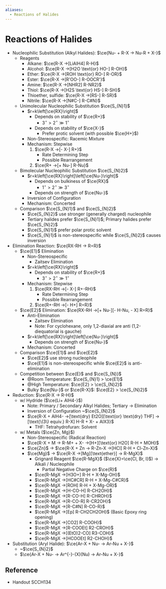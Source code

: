 ```yaml
---
aliases:
  - Reactions of Halides
---
```


# Reactions of Halides

- Nucleophilic Substitution (Alkyl Halides): $\ce{Nu- + R-X -> Nu-R + X-}$
	- Reagents
		- Alkane: $\ce{R-X ->[LiAlH4] R-H}$
		- Alcohol: $\ce{R-X ->[H2O \text{or} HO-] R-OH}$
		- Ether: $\ce{R-X ->[ROH \text{or} RO-] R-OR}$
		- Ester: $\ce{R-X ->[R'OO-] R-OOCR'}$
		- Amine: $\ce{R-X ->[NHR2] R-NR2}$
		- Thiol: $\ce{R-X ->[H2S \text{or} HS-] R-SH}$
		- Thioether, sulfide: $\ce{R-X ->[RS-] R-SR}$
		- Nitrile: $\ce{R-X ->[N#C-] R-C#N}$
	- Unimolecular Nucleophilic Substitution $\ce{S_{N}1}$
		- $r=k\left[\ce{RX}\right]$
			- Depends on stability of $\ce{R+}$
				- $3^{\circ}>2^{\circ}\gg1^{\circ}$
			- Depends on stability of $\ce{X-}$
				- Prefer protic solvent (with possible $\ce{H+}$)
		- Non-Stereospecific: Racemic Mixture
		- Mechanism: Stepwise
			1. $\ce{R-X ->[- X-] R+}$
				- Rate Determining Step
				- Possible Rearrangement
			2. $\ce{R+ ->[+ Nu-] R-Nu}$
	- Bimolecular Nucleophilic Substitution $\ce{S_{N}2}$
		- $r=k\left[\ce{RX}\right]\left[\ce{Nu-}\right]$
			- Depends on bulkiness of $\ce{RX}$
				- $1^{\circ}>2^{\circ}\gg3^{\circ}$
			- Depends on strength of $\ce{Nu-}$
		- Inversion of Configuration
		- Mechanism: Concerted
	- Comparison $\ce{S_{N}1}$ and $\ce{S_{N}2}$
		- $\ce{S_{N}2}$ use stronger (generally charged) nucleophile
		- Tertiary halides prefer $\ce{S_{N}1}$; Primary halides prefer $\ce{S_{N}2}$
		- $\ce{S_{N}1}$ prefer polar protic solvent
		- $\ce{S_{N}1}$ is non-stereospecific while $\ce{S_{N}2}$ causes inversion
- Elimination Reaction: $\ce{RX-RH -> R=R}$
	- $\ce{E1}$ Elimination
		- Non-Stereospecific
			- Zaitsev Elimination
		- $r=k\left[\ce{RX}\right]$
			- Depends on stability of $\ce{R+}$
				- $3^{\circ}>2^{\circ}\gg1^{\circ}$
		- Mechanism: Stepwise
			1. $\ce{RX-RH ->[- X-] R+-RH}$
				- Rate Determining Step
				- Possible Rearrangement
			2. $\ce{R+-RH ->[- H+] R=R}$
	- $\ce{E2}$ Elimination: $\ce{RX-RH ->[+ Nu-][- H-Nu, - X] R=R}$
		- Anti-Elimination
			- Zaitsev Elimination
			- Note: For cyclohexane, only 1,2-diaxial are anti (1,2-diequatorial is gauche)
		- $r=k\left[\ce{RX}\right]\left[\ce{Nu-}\right]$
			- Depends on strength of $\ce{Nu-}$
		- Mechanism: Concerted
	- Comparison $\ce{E1}$ and $\ce{E2}$
		- $\ce{E2}$ use strong nucleophile
		- $\ce{E1}$ is non-stereospecific while $\ce{E2}$ is anti-elimination
	- Competition between $\ce{E}$ and $\ce{S_{N}}$
		- @Room Temperature: $\ce{S_{N}1} > \ce{E1}$
		- @High Temperature: $\ce{E2} > \ce{S_{N}2}$
		- Bulky $\ce{Nu-}$ or $\ce{R-X}$: $\ce{E2} > \ce{S_{N}2}$
- Reduction: $\ce{R-X -> R-H}$
	- w/ Hydride ($\ce{Li+ AlH4-}$)
		- Note: Primary / Secondary Alkyl Halides; Tertiary → Elimination
		- Inversion of Configuration ~$\ce{S_{N}2}$
		- $\ce{R-X + AlH4- ->[\text{dry} Et2O][\text{or} \text{dry} THF] ->[\text{\(3\) equiv.} R-X] H-R + X- + AlX3}$
			- THF: Tetrahydrofuran: Solvent
	- w/ Metals ($\ce{Zn, Mg}$)
		- Non-Stereospecific (Radical Reaction)
		- $\ce{R-X + M -> R-M+ + X- ->[H+][\text{or} H2O] R-H + MOH}$
		- $\ce{Zn}$ → $\ce{R-X + Zn -> R-Zn-X ->[HCl] R-H + Cl-Zn-X}$
		- $\ce{Mg}$ → $\ce{R-X ->[Mg][\text{ether}] -> R-MgX}$
			- Grignard Reagent $\ce{R-MgX}$ ($\ce{X}=\ce{Cl, Br, I}$) → Alkali / Nucleophile
				- Partial Negative Charge on $\ce{R}$
			- $\ce{R-MgX ->[H3O+] R-H + X-Mg-OH}$
			- $\ce{R-MgX ->[HC#CR] R-H + X-Mg-C#CR}$
			- $\ce{R-MgX ->[ROH] R-H + X-Mg-OR}$
			- $\ce{R-MgX ->[H-CO-H] R-CH2OH}$
			- $\ce{R-MgX ->[R-CO-H] R-CHROH}$
			- $\ce{R-MgX ->[R-CO-R] R-CR2OH}$
			- $\ce{R-MgX ->[R-C#N] R-CO-R}$
			- $\ce{R-MgX ->[Ep] R-CH2CH2OH}$ (Basic Epoxy ring opening)
			- $\ce{R-MgX ->[CO2] R-COOH}$
			- $\ce{R-MgX ->[R-COOEt] R2-CROH}$
			- $\ce{R-MgX ->[(EtO)2-CO] R3-COH}$
			- $\ce{R-MgX ->[HCOOEt] R2-CHOH}$
- Substitution (Aryl Halide): $\ce{Ar-X + Nu- -> Ar-Nu + X-}$
	- ~$\ce{S_{N}2}$
	- $\ce{Ar-X + Nu- -> Ar^{-}-(X)(Nu) -> Ar-Nu + X-}$

## Reference

- Handout SCCH134
